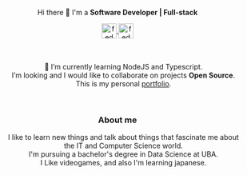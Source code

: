 <!--
<p align="center" width="300">
   <img align="center" width="180" src="" />  
   <h3 align="center">FedMG</h3>
</p>
-->


<p align="center">
  Hi there 👋 I'm a <strong>Software Developer | Full-stack</strong>
</p>


<div align="center">  
   <a href="https://www.linkedin.com/in/federico-gonzalia/" target="_blank">
    <img align="center" src="https://cdn.jsdelivr.net/npm/simple-icons@3.0.1/icons/linkedin.svg" alt="fedmg linkedin" height="30px" width="30px" />
  </a>
   <a href="https://www.twitter.com/_FedMG" target="_blank">
    <img align="center" src="https://cdn.jsdelivr.net/npm/simple-icons@3.0.1/icons/twitter.svg" alt="fedmg twitter" height="30px" width="30px" />
  </a>
</div>

<br />
<br />


<ul align="center" type="none">
  <li>
    🌱 I’m currently learning NodeJS and Typescript.
  </li>
  <li>
    I’m looking and I would like to collaborate on projects <strong>Open Source</strong>.
  </li>
  <li>
    This is my personal <a href="https://saydeploy.vercel.app/" target="_blank">portfolio</a>.
  </li>
</ul>

<br />

<div align="center">
  <h3>About me</h3>
   <ul align="center" type="none">
     <li>
       I like to learn new things and talk about things that fascinate me about the IT and Computer Science world.
     </li>
     <li>
        I'm pursuing a bachelor's degree in Data Science at UBA.
     </li>
     <li>
       I Like videogames, and also I'm learning japanese.
     </li>
   <ul>
</div>


